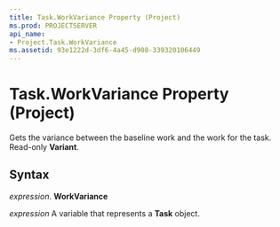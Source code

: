 ```yaml
---
title: Task.WorkVariance Property (Project)
ms.prod: PROJECTSERVER
api_name:
- Project.Task.WorkVariance
ms.assetid: 93e1222d-3df6-4a45-d908-339320106449
---
```



# Task.WorkVariance Property (Project)

Gets the variance between the baseline work and the work for the task. Read-only  **Variant**.


## Syntax

 _expression_. **WorkVariance**

 _expression_ A variable that represents a **Task** object.


